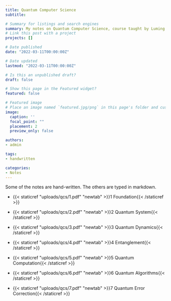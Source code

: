 ```yaml
---
title: Quantum Computer Science
subtitle: 

# Summary for listings and search engines
summary: My notes on Quantum Computer Science, course taught by Luming Duan in Spring of 2020.
# Link this post with a project
projects: []

# Date published
date: "2022-03-11T00:00:00Z"

# Date updated
lastmod: "2022-03-11T00:00:00Z"

# Is this an unpublished draft?
draft: false

# Show this page in the Featured widget?
featured: false

# Featured image
# Place an image named `featured.jpg/png` in this page's folder and customize its options here.
image:
  caption: ''
  focal_point: ""
  placement: 2
  preview_only: false

authors:
- admin

tags:
- handwritten

categories:
- Notes
---
```


Some of the notes are hand-written. The others are typed in markdown.

- {{< staticref "uploads/qcs/1.pdf" "newtab" >}}1 Foundation{{< /staticref >}}

- {{< staticref "uploads/qcs/2.pdf" "newtab" >}}2 Quantum System{{< /staticref >}}

- {{< staticref "uploads/qcs/3.pdf" "newtab" >}}3 Quantum Dynamics{{< /staticref >}}

- {{< staticref "uploads/qcs/4.pdf" "newtab" >}}4 Entanglement{{< /staticref >}}

- {{< staticref "uploads/qcs/5.pdf" "newtab" >}}5 Quantum Computation{{< /staticref >}}
  
- {{< staticref "uploads/qcs/6.pdf" "newtab" >}}6 Quantum Algorithms{{< /staticref >}}

- {{< staticref "uploads/qcs/7.pdf" "newtab" >}}7 Quantum Error Correction{{< /staticref >}}
